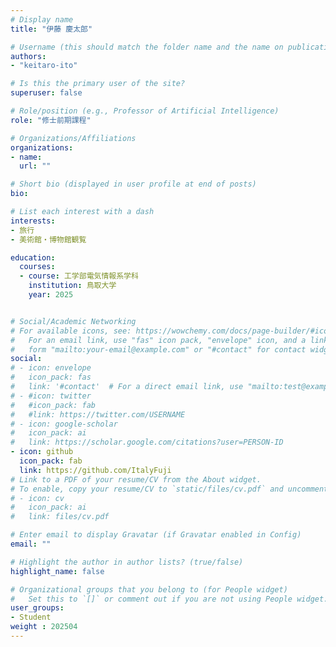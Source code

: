 ```yaml
---
# Display name
title: "伊藤 慶太郎"

# Username (this should match the folder name and the name on publications)
authors:
- "keitaro-ito"

# Is this the primary user of the site?
superuser: false

# Role/position (e.g., Professor of Artificial Intelligence)
role: "修士前期課程"

# Organizations/Affiliations
organizations:
- name: 
  url: ""

# Short bio (displayed in user profile at end of posts)
bio: 

# List each interest with a dash
interests:
- 旅行
- 美術館・博物館観覧

education:
  courses:
  - course: 工学部電気情報系学科
    institution: 鳥取大学
    year: 2025


# Social/Academic Networking
# For available icons, see: https://wowchemy.com/docs/page-builder/#icons
#   For an email link, use "fas" icon pack, "envelope" icon, and a link in the
#   form "mailto:your-email@example.com" or "#contact" for contact widget.
social:
# - icon: envelope
#   icon_pack: fas
#   link: '#contact'  # For a direct email link, use "mailto:test@example.org".
# - #icon: twitter
#   #icon_pack: fab
#   #link: https://twitter.com/USERNAME
# - icon: google-scholar
#   icon_pack: ai
#   link: https://scholar.google.com/citations?user=PERSON-ID
- icon: github
  icon_pack: fab
  link: https://github.com/ItalyFuji
# Link to a PDF of your resume/CV from the About widget.
# To enable, copy your resume/CV to `static/files/cv.pdf` and uncomment the lines below.
# - icon: cv
#   icon_pack: ai
#   link: files/cv.pdf

# Enter email to display Gravatar (if Gravatar enabled in Config)
email: ""

# Highlight the author in author lists? (true/false)
highlight_name: false

# Organizational groups that you belong to (for People widget)
#   Set this to `[]` or comment out if you are not using People widget.
user_groups:
- Student
weight : 202504
---
```



